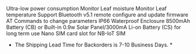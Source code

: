 Ultra-low power consumption
Monitor Leaf moisture
Monitor Leaf temperature
Support Bluetooth v5.1 remote configure and update firmware
AT Commands to change parameters
IP66 Waterproof Enclosure
8500mAh Battery (CB) or Built-in 0.9w Solar Panel/3000mA Li-on Battery (CS) for long term use
Nano SIM card slot for NB-IoT SIM
* The Shipping Lead Time for Backorders is 7-10 Business Days. *
